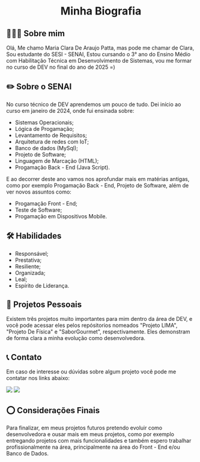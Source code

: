 <h1 align="center"> Minha Biografia </h1>

## 🙋🏻‍♀️ Sobre mim
Olá, Me chamo Maria Clara De Araujo Patta, mas pode me chamar de Clara, Sou estudante do SESI - SENAI, Estou cursando o 3° ano do Ensino Médio com Habilitação Técnica em Desenvolvimento de Sistemas, vou me formar no curso de DEV no final do ano de 2025 =)

## ✏️ Sobre o SENAI
No curso técnico de DEV aprendemos um pouco de tudo. Dei início ao curso em janeiro de 2024, onde fui ensinada sobre: 
* Sistemas Operacionais;
* Lógica de Progamação;
* Levantamento de Requisitos; 
* Arquitetura de redes com IoT;
* Banco de dados (MySql); 
* Projeto de Software; 
* Linguagem de Marcação (HTML);
* Progamação Back - End (Java Script).

E ao decorrer deste ano vamos nos aprofundar mais em matérias antigas, como por exemplo Progamação Back - End, Projeto de Software, além de ver novos assuntos como:
* Progamação Front - End;
* Teste de Software;
* Progamação em Dispositivos Mobile.


## 🛠️ Habilidades
* Responsável;
* Prestativa;
* Resiliente;
* Organizada;
* Leal;
* Espírito de Liderança.

## 📌 Projetos Pessoais
Existem três projetos muito importantes para mim dentro da área de DEV, e você pode acessar eles pelos repósitorios nomeados "Projeto LIMA", "Projeto De Física" e "SaborGourmet", respectivamente. Eles demonstram de forma clara a minha evolução como desenvolvedora. 

## 📞 Contato
Em caso de interesse ou dúvidas sobre algum projeto você pode me contatar nos links abaixo:

<div>
<a href="https://www.instagram.com/clara_patta/?next=%2F" target="_blank"><img loading="lazy" src="https://img.shields.io/badge/-Instagram-%23E4405F?style=for-the-badge&logo=instagram&logoColor=white" target="_blank"></a>
<a href = "mailto:clarapatta@gmail.com"><img loading="lazy" src="https://img.shields.io/badge/Gmail-D14836?style=for-the-badge&logo=gmail&logoColor=white" target="_blank"></a>
</div>

## ⭕ Considerações Finais
Para finalizar, em meus projetos futuros pretendo evoluir como desenvolvedora e ousar mais em meus projetos, como por exemplo entregando projetos com mais funcionalidades e também espero trabalhar profissionalmente na área, principalmente na área do Front - End e/ou Banco de Dados.
